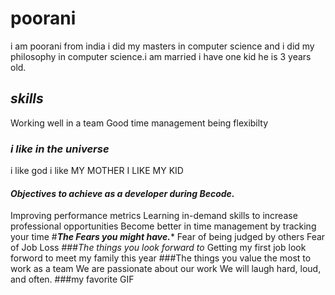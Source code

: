 
# poorani  
i am poorani from india i did my masters in computer science and i did my philosophy in computer science.i am married i have one kid he is 3 years old.
## *skills*
Working well in a team
Good time management
being flexibilty
### *i like in the universe*
i like god 
i like MY MOTHER
I LIKE MY KID
#### *Objectives to achieve as a developer during Becode.*
Improving performance metrics
Learning in-demand skills to increase professional opportunities
Become better in time management by tracking your time
#***The Fears you might have.****
Fear of being judged by others
 Fear of Job Loss
###*The things you look forward to*
Getting my  first job
look forword to meet my family this year
###The  things you value the most to work as a team
We are passionate about our work 
We will laugh hard, loud, and often.
###my favorite GIF